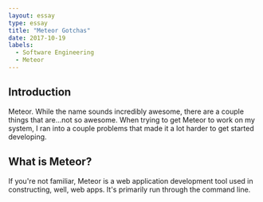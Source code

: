 ```yaml
---
layout: essay
type: essay
title: "Meteor Gotchas"
date: 2017-10-19
labels:
  - Software Engineering
  - Meteor
---
```


## Introduction

Meteor. While the name sounds incredibly awesome, there are a couple things that are...not so awesome. When trying to get Meteor to work on my system, I ran into a couple problems that made it a lot harder to get started developing.

## What is Meteor?

If you're not familiar, Meteor is a web application development tool used in constructing, well, web apps. It's primarily run through the command line. 

